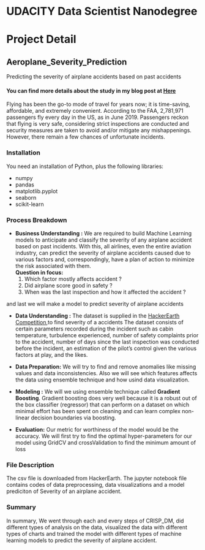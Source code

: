 # UDACITY Data Scientist Nanodegree

# Project Detail
## Aeroplane_Severity_Prediction
Predicting the severity of airplane accidents based on past accidents
#### You can find more details about the study in my blog post at [Here](https://hr8077677.medium.com/the-severity-of-airplane-accidents-305136e495b8)
Flying has been the go-to mode of travel for years now; it is time-saving, affordable, and extremely convenient. According to the FAA, 2,781,971 passengers fly every day in the US, as in June 2019. Passengers reckon that flying is very safe, considering strict inspections are conducted and security measures are taken to avoid and/or mitigate any mishappenings. However, there remain a few chances of unfortunate incidents.

### Installation
You need an installation of Python, plus the following libraries:
- numpy
- pandas
- matplotlib.pyplot
- seaborn
- scikit-learn

### Process Breakdown
- **Business Understanding :**  We are required to build Machine Learning models to anticipate and classify the severity of any airplane accident based on past incidents. With this, all airlines, even the entire aviation industry, can predict the severity of airplane accidents caused due to various factors and, correspondingly, have a plan of action to minimize the risk associated with them.  
**Question in focus:**
    1. Which factor mostly affects accident ?
    2. Did airplane score good in safety ?
    3. When was the last inspection and how it affected the accident ?

and last we will make a model to predict severity of airplane accidents

- **Data Understanding :** The dataset is supplied in the [HackerEarth Competition](https://www.hackerearth.com/challenges/competitive/airplane-accident-severity-hackerearth-machine-learning-),to find severity of a accidents
The dataset consists of certain parameters recorded during the incident⁠ such as cabin temperature, turbulence experienced, number of safety complaints prior to the accident, number of days since the last inspection was conducted before the incident, an estimation of the pilot’s control given the various factors at play, and the likes. 

- **Data Preparation:** We will try to find and remove anomalies like missing values and data inconsistencies. Also we will see which features affects the data using ensemble technique and how usind data visualization.
- **Modeling :** We will we using ensemble technique called **Gradient Boosting**. Gradient boosting does very well because it is a robust out of the box classifier (regressor) that can perform on a dataset on which minimal effort has been spent on cleaning and can learn complex non-linear decision boundaries via boosting.
- **Evaluation:**  Our metric for worthiness of the model would be the accuracy. We will first try to find the optimal hyper-parameters for our model using GridCV and crossValidation to find the minimum amount of loss

### File Description
The csv file is downloaded from HackerEarth. The jupyter notebook file contains codes of data preprocessing, data visualizations and a model prediciton of Severity of an airplane accident.

### Summary
In summary, We went through each and every steps of CRISP_DM, did different types of analysis on the data, visualized the data with different types of charts and trained the model with different types of machine learning models to predict the severity of airplane accident.
